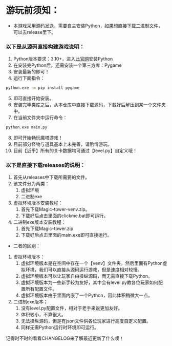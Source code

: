 # 游玩前须知：
- 本游戏采用源码发送，需要自主安装Python，如果想直接下载二进制文件，可以去release里下。

### 以下是从源码直接构建游戏说明：

1. Python版本要求：3.10+，进入[此官网](https://www.python.org/downloads)安装Python
2. 在安装完Python后，还需安装一个第三方库：Pygame
3. 安装最新的即可！
4. 运行下面指令：

```bash
python.exe -m pip install pygame
```

5. 即可直接开始安装。
6. 安装完毕类库之后，从本仓库中直接下载源码，下载好后解压到某一个文件夹中。
7. 在当前文件夹中运行命令：

```bash
python.exe main.py
```

8. 即可开始畅玩魔塔游戏！ 
9. 目前部分怪物与道具基本上未完善，请酌情游玩。 
10. 目前【近乎】所有的关卡数据均可通过【level.py】自定义哦！

### 以下是直接下载releases的说明：

1. 首先从releases中下载所需要的文件。
2. 该文件分为两类：
   1. 虚拟环境
   2. 二进制exe
3. 虚拟环境版本安装教程：
   1. 首先下载Magic-tower-venv.zip。
   2. 下载好后点击里面的clickme.bat即可运行。
4. 二进制exe版本安装教程：
   1. 首先下载Magic-tower.zip
   2. 下载好后点击里面的main.exe即可直接运行。

- 二者的区别：
1. 虚拟环境版本：
   1. 虚拟环境版本是在空间中存在一个【venv】文件夹，然后里面有Python虚拟环境，我们可以直接从源码运行游戏，但是速度相对较慢。
   2. 虚拟环境版本可以让玩家自由操纵源码，而无需直接下载Python。
   3. 虚拟环境版本为一些新手较为友好，其中会有level.py教各位玩家如何配置所有配置文件。
   4. 虚拟环境版本由于里面内嵌了一个Python，因此体积稍微大一点。
2. 二进制exe版本；
   1. 没有level.py配置文件，相对于老手来说更加友好。
   2. 体积较小，不算很大。
   3. 无法操纵源码，但是有json文件供各位玩家进行高度自定义配置。
   4. 同样无需Python运行时环境即可运行。

记得时不时的看看CHANGELOG来了解最近更新了什么噢！